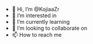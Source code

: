 - 👋 Hi, I’m @KojiaaZr
- 👀 I’m interested in
- 🌱 I’m currently learning
- 💞️ I’m looking to collaborate on
- 📫 How to reach me
